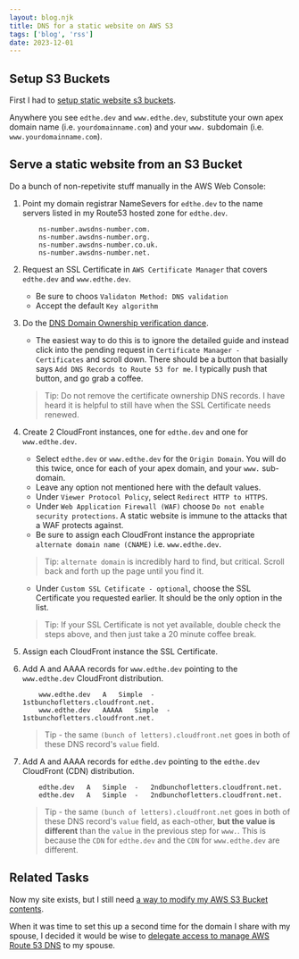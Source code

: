 ```yaml
---
layout: blog.njk
title: DNS for a static website on AWS S3
tags: ['blog', 'rss']
date: 2023-12-01
---
```


## Setup S3 Buckets

First I had to [setup static website s3 buckets](/blog/s3/).

Anywhere you see `edthe.dev` and `www.edthe.dev`, substitute your own apex domain name (i.e. `yourdomainname.com`) and your `www.` subdomain (i.e. `www.yourdomainname.com`).

## Serve a static website from an S3 Bucket

Do a bunch of non-repetivite stuff manually in  the AWS Web Console:

1. Point my domain registrar NameSevers for `edthe.dev` to the name servers listed in my Route53 hosted zone for `edthe.dev`.

    ```
        ns-number.awsdns-number.com.
        ns-number.awsdns-number.org.
        ns-number.awsdns-number.co.uk.
        ns-number.awsdns-number.net.
    ```

1. Request an SSL Certificate in `AWS Certificate Manager` that covers `edthe.dev` and `www.edthe.dev`.

    - Be sure to choos `Validaton Method: DNS validation`
    - Accept the default `Key algorithm`

1. Do the [DNS Domain Ownership verification dance](https://docs.aws.amazon.com/acm/latest/userguide/dns-validation.html).

    - The easiest way to do this is to ignore the detailed guide and instead click into the pending request in `Certificate Manager - Certificates` and scroll down. There should be a button that basially says `Add DNS Records to Route 53 for me`. I typically push that button, and go grab a coffee.
    > Tip: Do not remove the certificate ownership DNS records. I have heard it is helpful to still have when the SSL Certificate needs renewed.

1. Create 2 CloudFront instances, one for `edthe.dev` and one for `www.edthe.dev`.

    - Select `edthe.dev` or `www.edthe.dev` for the `Origin Domain`. You will do this twice, once for each of your apex domain, and your `www.` sub-domain.
    - Leave any option not mentioned here with the default values.
    - Under `Viewer Protocol Policy`, select `Redirect HTTP to HTTPS`.
    - Under `Web Application Firewall (WAF)` choose `Do not enable security protections`. A static website is immune to the attacks that a WAF protects against.
    - Be sure to assign each CloudFront instance the appropriate `alternate domain name (CNAME)` i.e. `www.edthe.dev`.
    > Tip: `alternate domain` is incredibly hard to find, but critical. Scroll back and forth up the page until you find it.
    - Under `Custom SSL Cetificate - optional`, choose the SSL Certificate you requested earlier. It should be the only option in the list.
    > Tip: If your SSL Certificate is not yet available, double check the steps above, and then just take a 20 minute coffee break.

1. Assign each CloudFront instance the SSL Certificate.
1. Add A and AAAA records for `www.edthe.dev` pointing to the `www.edthe.dev` CloudFront distribution.

    ```dns
        www.edthe.dev	A	Simple	-	1stbunchofletters.cloudfront.net.
        www.edthe.dev	AAAAA	Simple	-	1stbunchofletters.cloudfront.net.
    ```

    > Tip - the same `(bunch of letters).cloudfront.net` goes in both of these DNS record's `value` field.

1. Add A and AAAA records for `edthe.dev` pointing to the `edthe.dev` CloudFront (CDN) distribution.

    ```dns
        edthe.dev	A	Simple	-	2ndbunchofletters.cloudfront.net.
        edthe.dev	A	Simple	-	2ndbunchofletters.cloudfront.net.
    ```

    > Tip - the same `(bunch of letters).cloudfront.net` goes in both of these DNS record's `value` field, as each-other, **but the value is different** than the `value` in the previous step for `www.`. This is because the `CDN` for `edthe.dev` and the `CDN` for `www.edthe.dev` are different.

## Related Tasks

Now my site exists, but I still need [a way to modify my AWS S3 Bucket contents](/blog/s3/).

When it was time to set this up a second time for the domain I share with my spouse, I decided it would be wise to [delegate access to manage AWS Route 53 DNS](/code/iam.dns/) to my spouse.
